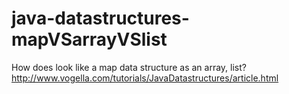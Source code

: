 # java-datastructures-mapVSarrayVSlist
How does look like a map data structure as an array, list?
http://www.vogella.com/tutorials/JavaDatastructures/article.html

